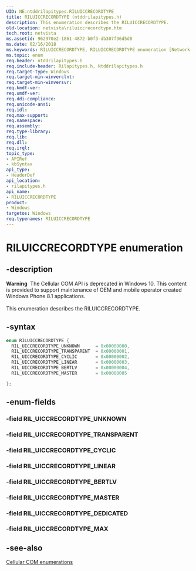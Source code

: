 ```yaml
---
UID: NE:ntddrilapitypes.RILUICCRECORDTYPE
title: RILUICCRECORDTYPE (ntddrilapitypes.h)
description: This enumeration describes the RILUICCRECORDTYPE.
old-location: netvista\riluiccrecordtype.htm
tech.root: netvista
ms.assetid: 962970e2-1861-4872-b0f3-db307f36d5d8
ms.date: 02/16/2018
ms.keywords: RILUICCRECORDTYPE, RILUICCRECORDTYPE enumeration [Network Drivers Starting with Windows Vista], RIL_UICCRECORDTYPE_BERTLV, RIL_UICCRECORDTYPE_CYCLIC, RIL_UICCRECORDTYPE_LINEAR, RIL_UICCRECORDTYPE_MASTER, RIL_UICCRECORDTYPE_TRANSPARENT, RIL_UICCRECORDTYPE_UNKNOWN, netvista.riluiccrecordtype, rilapitypes/RILUICCRECORDTYPE, rilapitypes/RIL_UICCRECORDTYPE_BERTLV, rilapitypes/RIL_UICCRECORDTYPE_CYCLIC, rilapitypes/RIL_UICCRECORDTYPE_LINEAR, rilapitypes/RIL_UICCRECORDTYPE_MASTER, rilapitypes/RIL_UICCRECORDTYPE_TRANSPARENT, rilapitypes/RIL_UICCRECORDTYPE_UNKNOWN
ms.topic: enum
req.header: ntddrilapitypes.h
req.include-header: Rilapitypes.h, Ntddrilapitypes.h
req.target-type: Windows
req.target-min-winverclnt:
req.target-min-winversvr:
req.kmdf-ver:
req.umdf-ver:
req.ddi-compliance:
req.unicode-ansi:
req.idl:
req.max-support:
req.namespace:
req.assembly:
req.type-library:
req.lib:
req.dll:
req.irql:
topic_type:
- APIRef
- kbSyntax
api_type:
- HeaderDef
api_location:
- rilapitypes.h
api_name:
- RILUICCRECORDTYPE
product:
- Windows
targetos: Windows
req.typenames: RILUICCRECORDTYPE
---
```


# RILUICCRECORDTYPE enumeration


## -description


<div class="alert"><b>Warning</b>  The Cellular COM API is deprecated in Windows 10. This content is provided to support maintenance of OEM and mobile operator created Windows Phone 8.1 applications.</div><div> </div>This enumeration describes the RILUICCRECORDTYPE.


## -syntax


```cpp
enum RILUICCRECORDTYPE {
  RIL_UICCRECORDTYPE_UNKNOWN      = 0x00000000,
  RIL_UICCRECORDTYPE_TRANSPARENT  = 0x00000001,
  RIL_UICCRECORDTYPE_CYCLIC       = 0x00000002,
  RIL_UICCRECORDTYPE_LINEAR       = 0x00000003,
  RIL_UICCRECORDTYPE_BERTLV       = 0x00000004,
  RIL_UICCRECORDTYPE_MASTER       = 0x00000005

};
```


## -enum-fields




### -field RIL_UICCRECORDTYPE_UNKNOWN


### -field RIL_UICCRECORDTYPE_TRANSPARENT


### -field RIL_UICCRECORDTYPE_CYCLIC


### -field RIL_UICCRECORDTYPE_LINEAR


### -field RIL_UICCRECORDTYPE_BERTLV


### -field RIL_UICCRECORDTYPE_MASTER


### -field RIL_UICCRECORDTYPE_DEDICATED


### -field RIL_UICCRECORDTYPE_MAX




## -see-also

<a href="https://docs.microsoft.com/previous-versions/windows/hardware/cellular/dn946509(v=vs.85)">Cellular COM enumerations</a>



 

 


